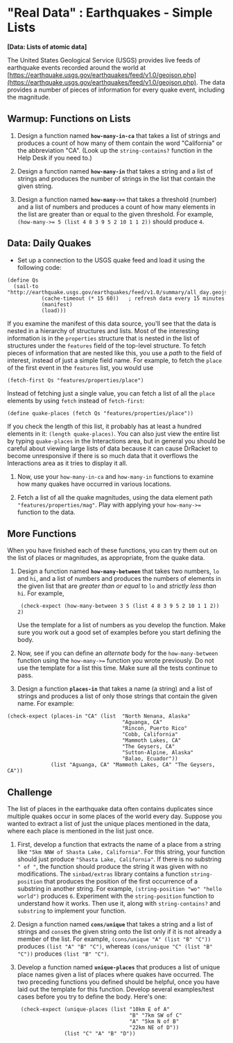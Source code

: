 # "Real Data" : Earthquakes - Simple Lists
**[Data: Lists of atomic data]**

The United States Geological Service (USGS) provides live feeds of earthquake events recorded around the world at [https://earthquake.usgs.gov/earthquakes/feed/v1.0/geojson.php](https://earthquake.usgs.gov/earthquakes/feed/v1.0/geojson.php). The data provides a number of pieces of information for every quake event, including the magnitude.

## Warmup: Functions on Lists

1. Design a function named **`how-many-in-ca`** that takes a list of strings and produces a count of how many of them contain the word "California" or the abbreviation "CA". (Look up the `string-contains?` function in the Help Desk if you need to.)

2. Design a function named **`how-many-in`** that takes a string and a list of strings and produces the number of strings in the list that contain the given string.

3. Design a function named **`how-many->=`** that takes a threshold (number) and a list of numbers and produces a count of how many elements in the list are greater than or equal to the given threshold. For example, `(how-many->= 5 (list 4 8 3 9 5 2 10 1 1 2))` should produce `4`.

## Data: Daily Quakes

* Set up a connection to the USGS quake feed and load it using the following code:

````
(define Qs
  (sail-to "http://earthquake.usgs.gov/earthquakes/feed/v1.0/summary/all_day.geojson"
           (cache-timeout (* 15 60))   ; refresh data every 15 minutes
           (manifest)
           (load)))
````

If you examine the manifest of this data source, you'll see that the data is nested in a hierarchy of structures and lists. Most of the interesting information is in the `properties` structure that is nested in the list of structures under the `features` field of the top-level structure. To fetch pieces of information that are nested like this, you use a *path* to the field of interest, instead of just a simple field name. For example, to fetch the `place` of the first event in the `features` list, you would use 

    (fetch-first Qs "features/properties/place")

Instead of fetching just a single value, you can fetch a list of all the `place` elements by using `fetch` instead of `fetch-first`:

````
(define quake-places (fetch Qs "features/properties/place"))
````

If you check the length of this list, it probably has at least a hundred elements in it:  `(length quake-places)`. You can also just view the entire list by typing `quake-places` in the Interactions area, but in general you should be careful about viewing large lists of data because it can cause DrRacket to become unresponsive if there is so much data that it overflows the Interactions area as it tries to display it all.

1. Now, use your `how-many-in-ca` and `how-many-in` functions to examine how many quakes have occurred in various locations.

2. Fetch a list of all the quake magnitudes, using the data element path `"features/properties/mag"`. Play with applying your `how-many->=` function to the data.

##  More Functions

When you have finished each of these functions, you can try them out on the list of places or magnitudes, as appropriate, from the quake data.

1. Design a function named **`how-many-between`** that takes two numbers, `lo` and `hi`, and a list of numbers and produces the numbers of elements in the given list that are *greater than or equal* to `lo` and *strictly less than* `hi`. For example, 

        (check-expect (how-many-between 3 5 (list 4 8 3 9 5 2 10 1 1 2)) 2)

    Use the template for a list of numbers as you develop the function. Make sure you work out a good set of examples before you start defining the body.
    
2. Now, see if you can define an *alternate* body for the `how-many-between` function using the `how-many->=` function you wrote previously. Do not use the template for a list this time. Make sure all the tests continue to pass.

3. Design a function **`places-in`** that takes a name (a string) and a list of strings and produces a list of only those strings that contain the given name. For example:

````
(check-expect (places-in "CA" (list  "North Nenana, Alaska"
                                     "Aguanga, CA"
                                     "Rincon, Puerto Rico"
                                     "Cobb, California"
                                     "Mammoth Lakes, CA"
                                     "The Geysers, CA"
                                     "Sutton-Alpine, Alaska"
                                     "Balao, Ecuador"))
              (list "Aguanga, CA" "Mammoth Lakes, CA" "The Geysers, CA"))
````

## Challenge

The list of places in the earthquake data often contains duplicates since multiple quakes occur in some places of the world every day. Suppose you wanted to extract a list of just the unique places mentioned in the data, where each place is mentioned in the list just once.

1. First, develop a function that extracts the name of a place from a string like `"5km NNW of Shasta Lake, California"`. For this string, your function should just produce `"Shasta Lake, California"`. If there is no substring `" of "`, the function should produce the string it was given with no modifications. The `sinbad/extras` library contains a function `string-position` that produces the position of the first occurrence of a substring in another string. For example, `(string-position "wo" "hello world")` produces `6`.  Experiment with the `string-position` function to understand how it works. Then use it, along with `string-contains?` and `substring` to implement your function.

2. Design a function named **`cons/unique`** that takes a string and a list of strings and `cons`es the given string onto the list only if it is not already a member of the list. For example, `(cons/unique "A" (list "B" "C"))` produces `(list "A" "B" "C")`, whereas `(cons/unique "C" (list "B" "C"))` produces `(list "B" "C")`.

3. Develop a function named **`unique-places`** that produces a list of unique place names given a list of places where quakes have occurred. The two preceding functions you defined should be helpful, once you have laid out the template for this function. Develop several examples/test cases before you try to define the body. Here's one:

        (check-expect (unique-places (list "10km E of A"
                                           "B" "7km SW of C"
                                           "A" "5km N of B"
                                           "22km NE of D"))
                      (list "C" "A" "B" "D"))
